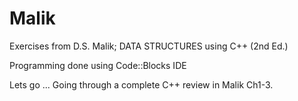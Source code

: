 # Malik

Exercises from D.S. Malik; DATA STRUCTURES using C++ (2nd Ed.)

Programming done using Code::Blocks IDE

Lets go ... Going through a complete C++ review in Malik Ch1-3.


